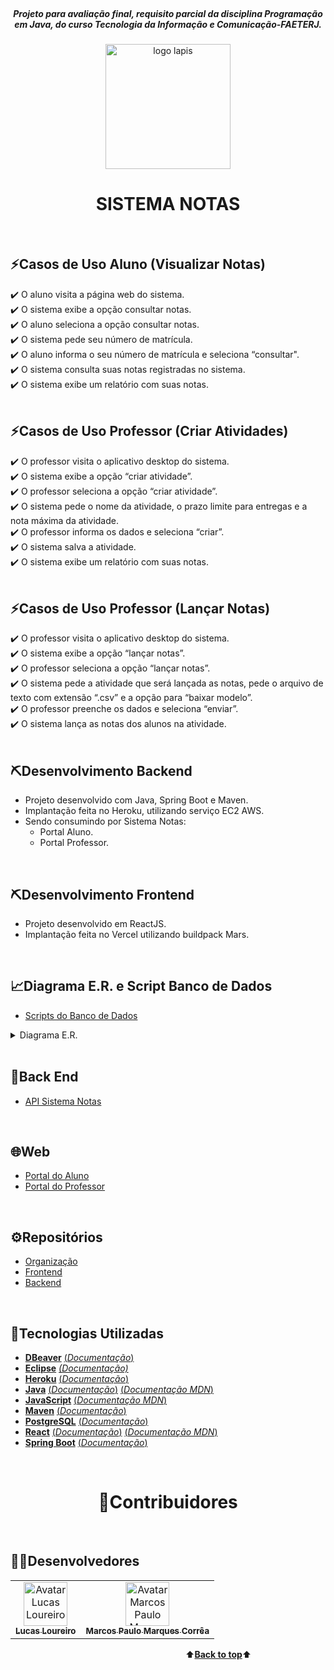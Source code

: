 <a name="back-to-top">
<div align="center">
<br>
  <i><h5>Projeto para avaliação final, requisito parcial da disciplina Programação em Java, do curso Tecnologia da Informação e Comunicação-FAETERJ.</h5></i>
</div>
  <p align="center">
      <img height="200px" src="https://user-images.githubusercontent.com/57602117/145149983-cbf71c1b-c196-47ef-8538-42f24bbebac2.png" alt="logo lapis"/>
  </p>
    <h1 align="center">SISTEMA NOTAS</h1>
<br>

## ⚡Casos de Uso Aluno (Visualizar Notas)
✔️ O aluno visita a página web do sistema.<br> 
✔️ O sistema exibe a opção consultar notas.<br>
✔️ O aluno seleciona a opção consultar notas.<br>
✔️ O sistema pede seu número de matrícula.<br>
✔️ O aluno informa o seu número de matrícula e seleciona “consultar".<br>
✔️ O sistema consulta suas notas registradas no sistema.<br>
✔️ O sistema exibe um relatório com suas notas.<br>
<br>

## ⚡Casos de Uso Professor (Criar Atividades)
✔️ O professor visita o aplicativo desktop do sistema.<br> 
✔️ O sistema exibe a opção “criar atividade”.<br>
✔️ O professor seleciona a opção “criar atividade”.<br>
✔️ O sistema pede o nome da atividade, o prazo limite para entregas e a nota máxima da 
atividade.<br>
✔️ O professor informa os dados e seleciona “criar”.<br>
✔️ O sistema salva a atividade.<br>
✔️ O sistema exibe um relatório com suas notas.<br>
<br>

## ⚡Casos de Uso Professor (Lançar Notas)
✔️ O professor visita o aplicativo desktop do sistema.<br> 
✔️ O sistema exibe a opção “lançar notas”.<br>
✔️ O professor seleciona a opção “lançar notas”.<br>
✔️ O sistema pede a atividade que será lançada as notas, pede o arquivo de texto com extensão 
“.csv” e a opção para “baixar modelo”.<br>
✔️ O professor preenche os dados e seleciona “enviar”.<br>
✔️ O sistema lança as notas dos alunos na atividade.<br>
<br>

## ⛏️Desenvolvimento Backend
- Projeto desenvolvido com Java, Spring Boot e Maven.
- Implantação feita no Heroku, utilizando serviço EC2 AWS.
- Sendo consumindo por Sistema Notas:
  - Portal Aluno.
  - Portal Professor.
<br>

## ⛏️Desenvolvimento Frontend
- Projeto desenvolvido em ReactJS.
- Implantação feita no Vercel utilizando buildpack Mars.
<br>

## 📈Diagrama E.R. e Script Banco de Dados
- [Scripts do Banco de Dados](./Backend/escola-pav/src/main/resources/db/migration/)

<details>
  <summary>Diagrama E.R.</summary>
    <p align="center"><br><br>
      <img height="300px" src="https://user-images.githubusercontent.com/57602117/145150967-ae677726-ff84-4a90-8c79-ae4d9cf88384.png" alt=""/>
    </p>
</details>
<br>

## 🍃Back End
- [API Sistema Notas](https://api-prj.herokuapp.com/) 
<br>

## 🌐Web
- [Portal do Aluno](https://github.com/serratec/20211t2mtreinamentoFront)
- [Portal do Professor](https://github.com/serratec/20211t2mtreinamentoFront)
<br>

## ⚙️Repositórios
- [Organização](https://github.com/Sistema-Notas-PRJ)
- [Frontend](https://github.com/Sistema-Notas-PRJ/frontend)
- [Backend](https://github.com/Sistema-Notas-PRJ/backend)
<br>

## 🚀Tecnologias Utilizadas
- [**DBeaver**](https://dbeaver.io/)    [(*Documentação*)](https://dbeaver.com/docs/wiki/)
- [**Eclipse**](https://www.eclipse.org/downloads/)    [*(Documentação)*](https://help.eclipse.org/2021-03/index.jsp)
- [**Heroku**](https://www.heroku.com/)    [(*Documentação*)](https://devcenter.heroku.com/categories/reference)
- [**Java**](https://www.oracle.com/java/technologies/)    [(*Documentação*)](https://docs.oracle.com/en/java/)    [(*Documentação MDN*)](https://developer.mozilla.org/en-US/docs/Glossary/Java)
- [**JavaScript**](https://www.javascript.com/)    [(*Documentação MDN*)](https://developer.mozilla.org/pt-BR/docs/Web/JavaScript)
- [**Maven**](https://maven.apache.org/)    [(*Documentação*)](https://maven.apache.org/maven-features.html)
- [**PostgreSQL**](https://www.postgresql.org/)    [(*Documentação*)](http://pgdocptbr.sourceforge.net/pg80/index.html)
- [**React**](https://reactjs.org/)    [(*Documentação*)](https://reactjs.org/tutorial/tutorial.html)    [(*Documentação MDN*)](https://developer.mozilla.org/pt-BR/docs/Learn/Tools_and_testing/Client-side_JavaScript_frameworks/React_getting_started)
- [**Spring Boot**](https://spring.io/)    [(*Documentação*)](https://spring.io/projects/spring-boot)
<br>
<h1 align="center">🤝Contribuidores</h1><br>

## 👩‍💻Desenvolvedores
<table>
  <tr>
    <td align="center">
      <a href="https://github.com/Lucas-Loureiro">
        <img src="https://unavatar.vercel.app/github/Lucas-Loureiro" width="70px;" alt="Avatar Lucas Loureiro"/><br>
        <sub>
          <b>Lucas Loureiro</b>
        </sub>
      </a>
    </td>
    <td align="center">
      <a href="https://github.com/marcosbarker">
        <img src="https://unavatar.vercel.app/github/marcosbarker" width="70px;" alt="Avatar Marcos Paulo Marques Corrêa Gomes"/><br>
        <sub>
        <b>Marcos Paulo Marques Corrêa</b>
        </sub>
      </a><br>
    </td>
  </tr>
</table>

&emsp;&emsp;&emsp;&emsp;&emsp;&emsp;&emsp;&emsp;&emsp;&emsp;&emsp;&emsp;&emsp;&emsp;&emsp;&emsp;&emsp;&emsp;&emsp;&emsp;⬆️[**Back to top**](#back-to-top)⬆️
